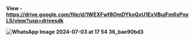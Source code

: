 <b> View -<b> https://drive.google.com/file/d/1WEXFwf8OmDYkoQxU1ExVBujFm6xPoyLS/view?usp=drivesdk 

![WhatsApp Image 2024-07-03 at 17 54 36_bae90bd3](https://github.com/MayuriSingh0227/WeatherApp_React/assets/143704053/f0e5fa6d-ab9f-4b3b-9ea8-a0d85895af9f)


